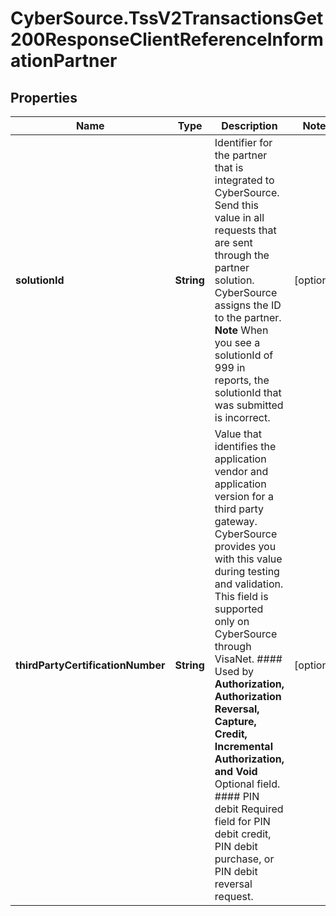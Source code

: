 # CyberSource.TssV2TransactionsGet200ResponseClientReferenceInformationPartner

## Properties
Name | Type | Description | Notes
------------ | ------------- | ------------- | -------------
**solutionId** | **String** | Identifier for the partner that is integrated to CyberSource.  Send this value in all requests that are sent through the partner solution. CyberSource assigns the ID to the partner.  **Note** When you see a solutionId of 999 in reports, the solutionId that was submitted is incorrect.  | [optional] 
**thirdPartyCertificationNumber** | **String** | Value that identifies the application vendor and application version for a third party gateway. CyberSource provides you with this value during testing and validation. This field is supported only on CyberSource through VisaNet.  #### Used by **Authorization, Authorization Reversal, Capture, Credit, Incremental Authorization, and Void** Optional field.  #### PIN debit Required field for PIN debit credit, PIN debit purchase, or PIN debit reversal request.  | [optional] 


